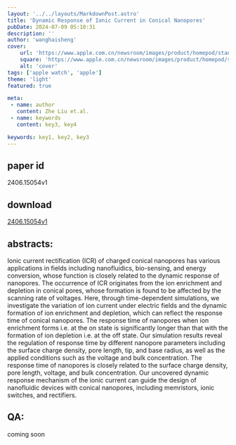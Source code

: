 ```yaml
---
layout: '../../layouts/MarkdownPost.astro'
title: 'Dynamic Response of Ionic Current in Conical Nanopores'
pubDate: 2024-07-09 05:10:31
description: ''
author: 'wanghaisheng'
cover:
    url: 'https://www.apple.com.cn/newsroom/images/product/homepod/standard/Apple-HomePod-hero-230118_big.jpg.large_2x.jpg'
    square: 'https://www.apple.com.cn/newsroom/images/product/homepod/standard/Apple-HomePod-hero-230118_big.jpg.large_2x.jpg'
    alt: 'cover'
tags: ['apple watch', 'apple'] 
theme: 'light'
featured: true

meta:
 - name: author
   content: Zhe Liu et.al.
 - name: keywords
   content: key3, key4

keywords: key1, key2, key3
---
```


## paper id
2406.15054v1
## download
[2406.15054v1](http://arxiv.org/abs/2406.15054v1)
## abstracts:
Ionic current rectification (ICR) of charged conical nanopores has various applications in fields including nanofluidics, bio-sensing, and energy conversion, whose function is closely related to the dynamic response of nanopores. The occurrence of ICR originates from the ion enrichment and depletion in conical pores, whose formation is found to be affected by the scanning rate of voltages. Here, through time-dependent simulations, we investigate the variation of ion current under electric fields and the dynamic formation of ion enrichment and depletion, which can reflect the response time of conical nanopores. The response time of nanopores when ion enrichment forms i.e. at the on state is significantly longer than that with the formation of ion depletion i.e. at the off state. Our simulation results reveal the regulation of response time by different nanopore parameters including the surface charge density, pore length, tip, and base radius, as well as the applied conditions such as the voltage and bulk concentration. The response time of nanopores is closely related to the surface charge density, pore length, voltage, and bulk concentration. Our uncovered dynamic response mechanism of the ionic current can guide the design of nanofluidic devices with conical nanopores, including memristors, ionic switches, and rectifiers.
## QA:
coming soon
